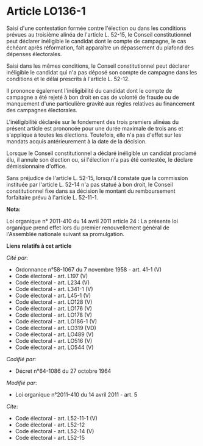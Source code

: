 # Article LO136-1

Saisi d'une contestation formée contre l'élection ou dans les conditions prévues au troisième alinéa de l'article L. 52-15,
le Conseil constitutionnel peut déclarer inéligible le candidat dont le compte de campagne, le cas échéant après réformation,
fait apparaître un dépassement du plafond des dépenses électorales. 

Saisi dans les mêmes conditions, le Conseil constitutionnel peut déclarer inéligible le candidat qui n'a pas déposé son
compte de campagne dans les conditions et le délai prescrits à l'article L. 52-12. 

Il prononce également l'inéligibilité du candidat dont le compte de campagne a été rejeté à bon droit en cas de volonté de
fraude ou de manquement d'une particulière gravité aux règles relatives au financement des campagnes électorales. 

L'inéligibilité déclarée sur le fondement des trois premiers alinéas du présent article est prononcée pour une durée maximale
de trois ans et s'applique à toutes les élections. Toutefois, elle n'a pas d'effet sur les mandats acquis antérieurement à la
date de la décision. 

Lorsque le Conseil constitutionnel a déclaré inéligible un candidat proclamé élu, il annule son élection ou, si l'élection
n'a pas été contestée, le déclare démissionnaire d'office. 

Sans préjudice de l'article L. 52-15, lorsqu'il constate que la commission instituée par l'article L. 52-14 n'a pas statué à
bon droit, le Conseil constitutionnel fixe dans sa décision le montant du remboursement forfaitaire prévu à l'article L.
52-11-1.

**Nota:**

Loi organique n° 2011-410 du 14 avril 2011 article 24 : La présente loi organique prend effet lors du premier renouvellement
général de l'Assemblée nationale suivant sa promulgation.

**Liens relatifs à cet article**

_Cité par_:

  - Ordonnance n°58-1067 du 7 novembre 1958 - art. 41-1 (V)
  - Code électoral - art. L197 (V)
  - Code électoral - art. L234 (V)
  - Code électoral - art. L341-1 (V)
  - Code électoral - art. L45-1 (V)
  - Code électoral - art. LO128 (V)
  - Code électoral - art. LO176 (V)
  - Code électoral - art. LO178 (V)
  - Code électoral - art. LO186-1 (V)
  - Code électoral - art. LO319 (VD)
  - Code électoral - art. LO489 (V)
  - Code électoral - art. LO516 (V)
  - Code électoral - art. LO544 (V)

_Codifié par_:

  - Décret n°64-1086 du 27 octobre 1964

_Modifié par_:

  - Loi organique n°2011-410 du 14 avril 2011 - art. 5

_Cite_:

  - Code électoral - art. L52-11-1 (V)
  - Code électoral - art. L52-12
  - Code électoral - art. L52-14 (V)
  - Code électoral - art. L52-15
